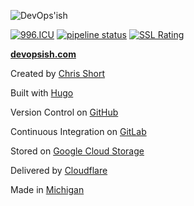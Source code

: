 ![DevOps'ish](static/img/DevOpsish-Wide.png)

[![996.ICU](https://img.shields.io/badge/link-996.icu-red.svg)](https://996.icu)
[![pipeline status](https://gitlab.com/chrisshort/devopsish.com/badges/master/pipeline.svg)](https://gitlab.com/chrisshort/devopsish.com/commits/master)
[![SSL Rating](https://sslbadge.org/?domain=devopsish.com)](https://www.ssllabs.com/ssltest/analyze.html?d=devopsish.com)

[**devopsish.com**](https://devopsish.com)

Created by [Chris Short](https://chrisshort.net/)

Built with [Hugo](https://gohugo.io/)

Version Control on [GitHub](https://github.com/chris-short/devopsish.com)

Continuous Integration on [GitLab](https://gitlab.com/chrisshort/devopsish.com/pipelines)

Stored on [Google Cloud Storage](https://cloud.google.com/storage/)

Delivered by [Cloudflare](https://www.cloudflare.com/)

Made in [Michigan](https://www.michigan.org/)